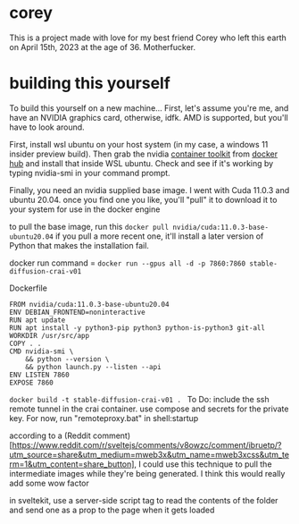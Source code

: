 # corey

This is a project made with love for my best friend Corey who left this earth on April 15th, 2023 at the age of 36. Motherfucker.

# building this yourself
To build this yourself on a new machine... First, let's assume you're me, and have an NVIDIA graphics card, otherwise, idfk. AMD is supported, but you'll have to look around.

First, install wsl ubuntu on your host system (in my case, a windows 11 insider preview build).
Then grab the nvidia [container toolkit](https://github.com/NVIDIA/nvidia-docker) from [docker hub](https://hub.docker.com/r/nvidia/cuda) and install that inside WSL ubuntu.
Check and see if it's working by typing nvidia-smi in your command prompt.

Finally, you need an nvidia supplied base image. I went with Cuda 11.0.3 and ubuntu 20.04. once you find one you like, you'll "pull" it to download it to your system for use in the docker engine

to pull the base image, run this
`docker pull nvidia/cuda:11.0.3-base-ubuntu20.04`
if you pull a more recent one, it'll install a later version of Python that makes the installation fail.

docker run command = `docker run --gpus all -d -p 7860:7860 stable-diffusion-crai-v01`

Dockerfile
```
FROM nvidia/cuda:11.0.3-base-ubuntu20.04
ENV DEBIAN_FRONTEND=noninteractive
RUN apt update
RUN apt install -y python3-pip python3 python-is-python3 git-all
WORKDIR /usr/src/app
COPY . .
CMD nvidia-smi \
    && python --version \
    && python launch.py --listen --api
ENV LISTEN 7860
EXPOSE 7860
```
`docker build -t stable-diffusion-crai-v01 . `
To Do: include the ssh remote tunnel in the crai container. use compose and secrets for the private key.
For now, run "remoteproxy.bat" in shell:startup

according to a (Reddit comment)[https://www.reddit.com/r/sveltejs/comments/v8owzc/comment/ibruetp/?utm_source=share&utm_medium=mweb3x&utm_name=mweb3xcss&utm_term=1&utm_content=share_button], 
I could use this technique to pull the intermediate images while they're being generated. I think this would really add some wow factor

in sveltekit, use a server-side script tag to read the contents of the folder and send one as a prop to the page when it gets loaded
